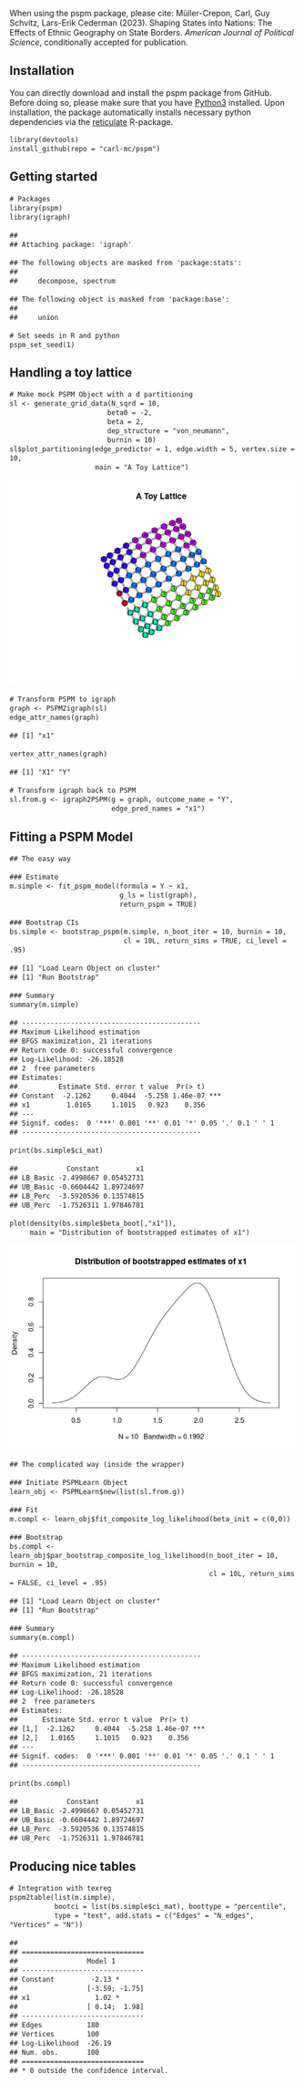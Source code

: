 When using the pspm package, please cite: Müller-Crepon, Carl, Guy
Schvitz, Lars-Erik Cederman (2023). Shaping States into Nations: The
Effects of Ethnic Geography on State Borders. *American Journal of
Political Science*, conditionally accepted for publication.

## Installation

You can directly download and install the pspm package from GitHub.
Before doing so, please make sure that you have
[Python3](https://www.python.org/downloads/) installed. Upon
installation, the package automatically installs necessary python
dependencies via the
[reticulate](https://cran.r-project.org/web/packages/reticulate/index.html)
R-package.

    library(devtools)
    install_github(repo = "carl-mc/pspm")

## Getting started

    # Packages
    library(pspm)
    library(igraph)

    ## 
    ## Attaching package: 'igraph'

    ## The following objects are masked from 'package:stats':
    ## 
    ##     decompose, spectrum

    ## The following object is masked from 'package:base':
    ## 
    ##     union

    # Set seeds in R and python
    pspm_set_seed(1)

## Handling a toy lattice

    # Make mock PSPM Object with a d partitioning
    sl <- generate_grid_data(N_sqrd = 10,
                            beta0 = -2,
                            beta = 2,
                            dep_structure = "von_neumann",
                            burnin = 10)
    sl$plot_partitioning(edge_predictor = 1, edge.width = 5, vertex.size = 10,
                         main = "A Toy Lattice")

![](README_files/figure-markdown_strict/unnamed-chunk-3-1.png)

    # Transform PSPM to igraph
    graph <- PSPM2igraph(sl)
    edge_attr_names(graph)

    ## [1] "x1"

    vertex_attr_names(graph)

    ## [1] "X1" "Y"

    # Transform igraph back to PSPM
    sl.from.g <- igraph2PSPM(g = graph, outcome_name = "Y",
                             edge_pred_names = "x1")

## Fitting a PSPM Model

    ## The easy way

    ### Estimate
    m.simple <- fit_pspm_model(formula = Y ~ x1, 
                               g_ls = list(graph),
                               return_pspm = TRUE)

    ### Bootstrap CIs
    bs.simple <- bootstrap_pspm(m.simple, n_boot_iter = 10, burnin = 10, 
                                cl = 10L, return_sims = TRUE, ci_level = .95)

    ## [1] "Load Learn Object on cluster"
    ## [1] "Run Bootstrap"

    ### Summary
    summary(m.simple)

    ## --------------------------------------------
    ## Maximum Likelihood estimation
    ## BFGS maximization, 21 iterations
    ## Return code 0: successful convergence 
    ## Log-Likelihood: -26.18528 
    ## 2  free parameters
    ## Estimates:
    ##          Estimate Std. error t value  Pr(> t)    
    ## Constant  -2.1262     0.4044  -5.258 1.46e-07 ***
    ## x1         1.0165     1.1015   0.923    0.356    
    ## ---
    ## Signif. codes:  0 '***' 0.001 '**' 0.01 '*' 0.05 '.' 0.1 ' ' 1
    ## --------------------------------------------

    print(bs.simple$ci_mat)

    ##            Constant         x1
    ## LB_Basic -2.4998667 0.05452731
    ## UB_Basic -0.6604442 1.89724697
    ## LB_Perc  -3.5920536 0.13574815
    ## UB_Perc  -1.7526311 1.97846781

    plot(density(bs.simple$beta_boot[,"x1"]),
         main = "Distribution of bootstrapped estimates of x1")

![](README_files/figure-markdown_strict/unnamed-chunk-5-1.png)

    ## The complicated way (inside the wrapper)

    ### Initiate PSPMLearn Object
    learn_obj <- PSPMLearn$new(list(sl.from.g))

    ### Fit
    m.compl <- learn_obj$fit_composite_log_likelihood(beta_init = c(0,0))

    ### Bootstrap
    bs.compl <- learn_obj$par_bootstrap_composite_log_likelihood(n_boot_iter = 10, burnin = 10, 
                                                     cl = 10L, return_sims = FALSE, ci_level = .95)

    ## [1] "Load Learn Object on cluster"
    ## [1] "Run Bootstrap"

    ### Summary
    summary(m.compl)

    ## --------------------------------------------
    ## Maximum Likelihood estimation
    ## BFGS maximization, 21 iterations
    ## Return code 0: successful convergence 
    ## Log-Likelihood: -26.18528 
    ## 2  free parameters
    ## Estimates:
    ##      Estimate Std. error t value  Pr(> t)    
    ## [1,]  -2.1262     0.4044  -5.258 1.46e-07 ***
    ## [2,]   1.0165     1.1015   0.923    0.356    
    ## ---
    ## Signif. codes:  0 '***' 0.001 '**' 0.01 '*' 0.05 '.' 0.1 ' ' 1
    ## --------------------------------------------

    print(bs.compl)

    ##            Constant         x1
    ## LB_Basic -2.4998667 0.05452731
    ## UB_Basic -0.6604442 1.89724697
    ## LB_Perc  -3.5920536 0.13574815
    ## UB_Perc  -1.7526311 1.97846781

## Producing nice tables

    # Integration with texreg
    pspm2table(list(m.simple),
               bootci = list(bs.simple$ci_mat), boottype = "percentile",
               type = "text", add.stats = c("Edges" = "N_edges", "Vertices" = "N"))

    ## 
    ## ==============================
    ##                 Model 1       
    ## ------------------------------
    ## Constant         -2.13 *      
    ##                 [-3.59; -1.75]
    ## x1                1.02 *      
    ##                 [ 0.14;  1.98]
    ## ------------------------------
    ## Edges           180           
    ## Vertices        100           
    ## Log-Likelihood  -26.19        
    ## Num. obs.       100           
    ## ==============================
    ## * 0 outside the confidence interval.
